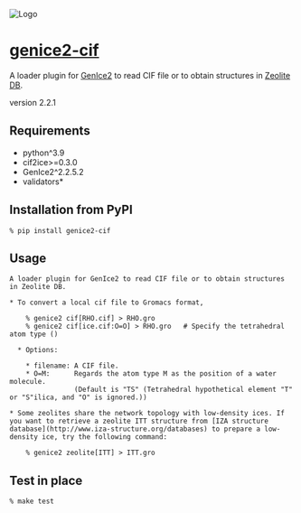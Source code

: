 ![Logo](https://raw.githubusercontent.com/vitroid/GenIce/develop/logo/genice-v0.png)

# [genice2-cif](https://github.com/vitroid/genice-cif)

A loader plugin for [GenIce2](https://github.com/vitroid/GenIce) to read CIF file or to obtain structures in [Zeolite DB](https://www.iza-structure.org/databases/).

version 2.2.1

## Requirements

- python^3.9
- cif2ice>=0.3.0
- GenIce2^2.2.5.2
- validators\*

## Installation from PyPI

```shell
% pip install genice2-cif
```

## Usage

    A loader plugin for GenIce2 to read CIF file or to obtain structures in Zeolite DB.

    * To convert a local cif file to Gromacs format,

        % genice2 cif[RHO.cif] > RHO.gro
        % genice2 cif[ice.cif:O=O] > RHO.gro   # Specify the tetrahedral atom type ()

      * Options:

        * filename: A CIF file.
        * O=M:      Regards the atom type M as the position of a water molecule.
                    (Default is "TS" (Tetrahedral hypothetical element "T" or "S"ilica, and "O" is ignored.))

    * Some zeolites share the network topology with low-density ices. If you want to retrieve a zeolite ITT structure from [IZA structure database](http://www.iza-structure.org/databases) to prepare a low-density ice, try the following command:

        % genice2 zeolite[ITT] > ITT.gro

## Test in place

```shell
% make test
```
